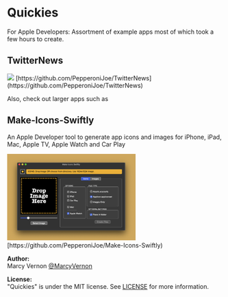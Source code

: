 # Quickies
For Apple Developers: Assortment of example apps most of which took a few hours to create.

## TwitterNews
<img src="GitHub-Images/ScreenShot.png" width="300">
 [https://github.com/PepperoniJoe/TwitterNews](https://github.com/PepperoniJoe/TwitterNews)

Also, check out larger apps such as

## Make-Icons-Swiftly
An Apple Developer tool to generate app icons and images for iPhone, iPad, Mac, Apple TV, Apple Watch and Car Play

<img src="GitHub-Images/Make-Icons-Swiftly.png" width="300">
 [https://github.com/PepperoniJoe/Make-Icons-Swiftly)

**Author:** \
Marcy Vernon [@MarcyVernon](https://twitter.com/MarcyVernon)

**License:** \
"Quickies" is under the MIT license. See [LICENSE](/LICENSE) for more information.

